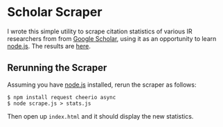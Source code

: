 Scholar Scraper
===============

I wrote this simple utility to scrape citation statistics of various IR researchers from from [Google Scholar](http://scholar.google.com/), using it as an opportunity to learn [node.js](http://nodejs.org/). The results are [here](http://lintool.github.io/scholar-scaper/).

Rerunning the Scraper
---------------------

Assuming you have [node.js](http://nodejs.org/) installed, rerun the scraper as follows:

```
$ npm install request cheerio async
$ node scrape.js > stats.js
``` 

Then open up `index.html` and it should display the new statistics.
